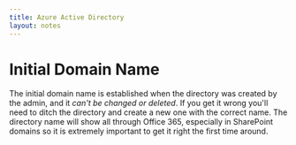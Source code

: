 ```yaml
---
title: Azure Active Directory
layout: notes
---
```


# Initial Domain Name
The initial domain name is established when the directory was created by the admin, and it _can't be changed or deleted_. If you get it wrong you'll need to ditch the directory and create a new one with the correct name. The directory name will show all through Office 365, especially in SharePoint domains so it is extremely important to get it right the first time around.
